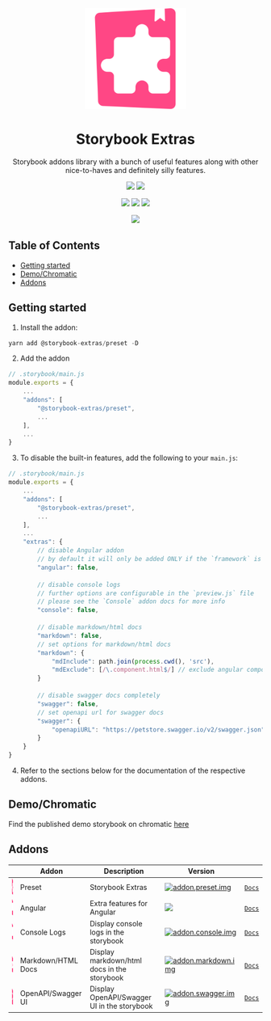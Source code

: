 <div align="center">

<img src="https://github.com/sheriffMoose/storybook-extras/blob/master/logos/extras.svg?raw=true" alt="logo" width="200" />

<h1>Storybook Extras</h1>

<p>Storybook addons library with a bunch of useful features along with other nice-to-haves and definitely silly features.</p>

[![][badge.release]][link.release]
[![][badge.license]][link.license]

![][badge.node]
![][badge.npm]
[![][badge.storybook]][link.npm]

[![][badge.banner]][link.npm]

</div>

<h2>Table of Contents</h2>

- [Getting started](#getting-started)
- [Demo/Chromatic](#demochromatic)
- [Addons](#addons)

## Getting started

1. Install the addon:

```js
yarn add @storybook-extras/preset -D
```

2. Add the addon

```js
// .storybook/main.js
module.exports = {
    ...
    "addons": [
        "@storybook-extras/preset",
        ...
    ],
    ...
}
```

3. To disable the built-in features, add the following to your `main.js`:

```js
// .storybook/main.js
module.exports = {
    ...
    "addons": [
        "@storybook-extras/preset",
        ...
    ],
    ...
    "extras": {
        // disable Angular addon
        // by default it will only be added ONLY if the `framework` is set to `@storybook/angular`
        "angular": false,

        // disable console logs
        // further options are configurable in the `preview.js` file
        // please see the `Console` addon docs for more info
        "console": false,

        // disable markdown/html docs
        "markdown": false,
        // set options for markdown/html docs
        "markdown": {
            "mdInclude": path.join(process.cwd(), 'src'),
            "mdExclude": [/\.component.html$/] // exclude angular component html files
        }

        // disable swagger docs completely
        "swagger": false,
        // set openapi url for swagger docs
        "swagger": {
            "openapiURL": "https://petstore.swagger.io/v2/swagger.json"
        }
    }
}
```

4. Refer to the sections below for the documentation of the respective addons.

## Demo/Chromatic

Find the published demo storybook on chromatic [here](https://master--63c1a45beed1a8f036a44e28.chromatic.com/)

## Addons

| | Addon              | Description                                 | Version                                      |                                                                                                 |
| --- | ------------------ | ------------------------------------------- | -------------------------------------------- | ----------------------------------------------------------------------------------------------- |
| <img src="https://raw.githubusercontent.com/sheriffMoose/storybook-extras/master/logos/extras.svg" with="32" height="32" /> | Preset | Storybook Extras | [![addon.preset.img]][addon.preset.link]     | [`Docs`](https://github.com/sheriffMoose/storybook-extras/#readme)
| <img src="https://raw.githubusercontent.com/sheriffMoose/storybook-extras/master/logos/angular.svg" with="32" height="32" /> | Angular            | Extra features for Angular                  | [![][addon.angular.img]][addon.angular.link] | [`Docs`](https://github.com/sheriffMoose/storybook-extras/tree/master/packages/angular#readme)  |
| <img src="https://raw.githubusercontent.com/sheriffMoose/storybook-extras/master/logos/console.svg" with="32" height="32" /> |  Console Logs       | Display console logs in the storybook       | [![addon.console.img]][addon.console.link]   | [`Docs`](https://github.com/sheriffMoose/storybook-extras/tree/master/packages/console#readme)  |
| <img src="https://raw.githubusercontent.com/sheriffMoose/storybook-extras/master/logos/markdown.svg" with="32" height="32" /> |  Markdown/HTML Docs | Display markdown/html docs in the storybook | [![addon.markdown.img]][addon.markdown.link] | [`Docs`](https://github.com/sheriffMoose/storybook-extras/tree/master/packages/markdown#readme) |
| <img src="https://raw.githubusercontent.com/sheriffMoose/storybook-extras/master/logos/swagger.svg" with="32" height="32" /> |  OpenAPI/Swagger UI | Display OpenAPI/Swagger UI in the storybook | [![addon.swagger.img]][addon.swagger.link]   | [`Docs`](https://github.com/sheriffMoose/storybook-extras/tree/master/packages/swagger#readme)  |

[addon.preset.img]: https://img.shields.io/npm/v/@storybook-extras/preset?label=&color=FF4785&style=for-the-badge
[addon.preset.link]: https://www.npmjs.com/package/@storybook-extras/preset
[addon.angular.img]: https://img.shields.io/npm/v/@storybook-extras/angular?label=&color=FF4785&style=for-the-badge
[addon.angular.link]: https://www.npmjs.com/package/@storybook-extras/angular
[addon.console.img]: https://img.shields.io/npm/v/@storybook-extras/console?label=&color=FF4785&style=for-the-badge
[addon.console.link]: https://www.npmjs.com/package/@storybook-extras/console
[addon.markdown.img]: https://img.shields.io/npm/v/@storybook-extras/markdown?label=&color=FF4785&style=for-the-badge
[addon.markdown.link]: https://www.npmjs.com/package/@storybook-extras/markdown
[addon.swagger.img]: https://img.shields.io/npm/v/@storybook-extras/swagger?label=&color=FF4785&style=for-the-badge
[addon.swagger.link]: https://www.npmjs.com/package/@storybook-extras/swagger

[logo]: https://github.com/sheriffMoose/storybook-extras/blob/master/logos/extras.svg?raw=true

[badge.release]: https://img.shields.io/github/actions/workflow/status/sheriffMoose/storybook-extras/release.yml?logo=github&label=release
[badge.license]: https://img.shields.io/github/license/sheriffMoose/storybook-extras?logo=github

[badge.node]: https://img.shields.io/node/v/@storybook-extras/preset?logo=node.js&logoColor=white&labelColor=339933&color=grey&label=
[badge.npm]: https://img.shields.io/npm/v/@storybook-extras/preset?logo=npm&logoColor=white&labelColor=CB3837&color=grey&label=
[badge.storybook]: https://img.shields.io/npm/dependency-version/@storybook-extras/preset/dev/storybook?logo=storybook&logoColor=white&labelColor=FF4785&color=grey&label=

[badge.banner]: https://nodei.co/npm/@storybook-extras/preset.png

[link.release]: https://github.com/sheriffMoose/storybook-extras/actions/workflows/release.yml
[link.license]: https://github.com/sheriffMoose/storybook-extras/blob/master/LICENSE
[link.npm]: https://npmjs.org/package/@storybook-extras/preset
